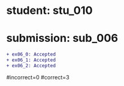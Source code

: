 # student: stu_010
# submission: sub_006

```diff
+ ex06_0: Accepted
+ ex06_1: Accepted
+ ex06_2: Accepted
```
#incorrect=0
#correct=3
